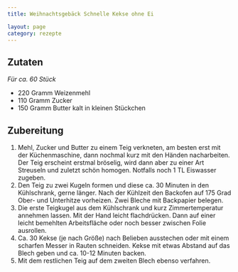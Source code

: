 ```yaml
---
title: Weihnachtsgebäck Schnelle Kekse ohne Ei

layout: page
category: rezepte
---
```


Zutaten
-------
*Für ca. 60 Stück*

- 220 Gramm Weizenmehl
- 110 Gramm Zucker
- 150 Gramm Butter kalt in kleinen Stückchen

Zubereitung
-----------
1. Mehl, Zucker und Butter zu einem Teig verkneten, am besten erst mit der Küchenmaschine, dann nochmal kurz mit den Händen nacharbeiten.
   Der Teig erscheint erstmal bröselig, wird dann aber zu einer Art Streuseln und zuletzt schön homogen. Notfalls noch 1 TL Eiswasser zugeben.
2. Den Teig zu zwei Kugeln formen und diese ca. 30 Minuten in den Kühlschrank, gerne länger. Nach der Kühlzeit den Backofen auf 175 Grad Ober- und Unterhitze vorheizen. Zwei Bleche mit Backpapier belegen.
3. Die erste Teigkugel aus dem Kühlschrank und kurz Zimmertemperatur annehmen lassen. Mit der Hand leicht flachdrücken. Dann auf einer leicht bemehlten Arbeitsfläche oder noch besser zwischen Folie ausrollen.
4. Ca. 30 Kekse (je nach Größe) nach Belieben ausstechen oder mit einem scharfen Messer in Rauten schneiden. Kekse mit etwas Abstand auf das Blech geben und ca. 10-12 Minuten backen.
5. Mit dem restlichen Teig auf dem zweiten Blech ebenso verfahren.
